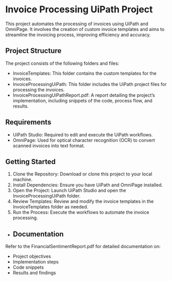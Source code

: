 
# Invoice Processing UiPath Project

This project automates the processing of invoices using UiPath and OmniPage. It involves the creation of custom invoice templates and aims to streamline the invoicing process, improving efficiency and accuracy.


## Project Structure

The project consists of the following folders and files:

- InvoiceTemplates: This folder contains the custom templates for the invoices.
- InvoiceProcessingUiPath: This folder includes the UiPath project files for processing the invoices.
- InvoiceProcessingUiPathReport.pdf: A report detailing the project’s implementation, including snippets of the code, process flow, and results.
## Requirements

- UiPath Studio: Required to edit and execute the UiPath workflows.
- OmniPage: Used for optical character recognition (OCR) to convert scanned invoices into text format.
## Getting Started

1. Clone the Repository: Download or clone this project to your local machine.
2. Install Dependencies: Ensure you have UiPath and OmniPage installed.
3. Open the Project: Launch UiPath Studio and open the InvoiceProcessingUiPath folder.
4. Review Templates: Review and modify the invoice templates in the InvoiceTemplates folder as needed.
5. Run the Process: Execute the workflows to automate the invoice processing.

- ## Documentation

Refer to the FinancialSentimentReport.pdf for detailed documentation on:

- Project objectives
- Implementation steps
- Code snippets
- Results and findings
